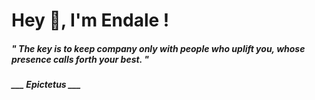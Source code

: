<h1 title="head"> Hey 👋, I'm Endale !</h1>

**<h5><i>" The key is to keep company only with people who uplift you, whose presence calls forth your best. "</i></h5>**

*<b>___ Epictetus ___</b>*
